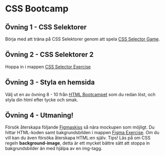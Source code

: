 # CSS Bootcamp

## Övning 1 - CSS Selektorer

Börja med att träna på CSS Selektorer genom att spela [CSS Selector Game](https://zocom-christoffer-wallenberg.github.io/css-selector-game).

## Övning 2 - CSS Selektorer 2

Hoppa in i mappen [CSS Selector Exercise](./css-selector-exercise)

## Övning 3 - Styla en hemsida

Välj ut en av övning 8 - 10 från [HTML Bootcampet](https://github.com/fu-html-css-fe25/week-42-exercise-html-bootcamp) som du redan löst, och styla din html efter tycke och smak.

## Övning 4 - Utmaning!

Försök återskapa följande [Figmaskiss](https://www.figma.com/design/Kox5hlXEK8TDgnhpRXOYeM/mockup?node-id=1-2&t=58lxBzJqIc0zQ7we-0) så nära mockupen som möjligt. Du hittar HTML-koden samt bakgrundsbilden i mappen [Figma Exercise]('./figma-exercise'). Om du vill kan du även försöka återskapa HTML:en själv. Tips! Läs på om CSS regeln **background-image**, detta är ett mycket bättre sätt att stoppa in bakgrundsbilder än med hjälpa av en img-tagg.
